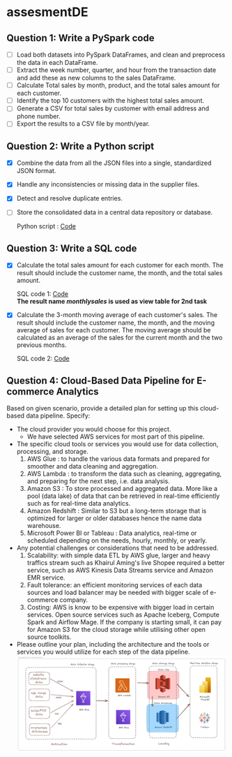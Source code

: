 # assesmentDE
## Question 1: Write a PySpark code
- [ ] Load both datasets into PySpark DataFrames, and clean and preprocess the data in each DataFrame.
- [ ] Extract the week number, quarter, and hour from the transaction date and add these as new columns to the sales DataFrame.
- [ ] Calculate Total sales by month, product, and the total sales amount for each customer.
- [ ] Identify the top 10 customers with the highest total sales amount.
- [ ] Generate a CSV for total sales by customer with email address and phone number.
- [ ] Export the results to a CSV file by month/year.

## Question 2: Write a Python script
- [x] Combine the data from all the JSON files into a single, standardized JSON format.
- [x] Handle any inconsistencies or missing data in the supplier files.
- [x] Detect and resolve duplicate entries.
- [ ] Store the consolidated data in a central data repository or database.

     Python script : [Code](./Q2.py)

## Question 3: Write a SQL code
- [x] Calculate the total sales amount for each customer for each month. The result should include the customer name, the month, and the total sales amount.

     SQL code 1: [Code](./Q3.1.sql)     
**The result name *monthlysales* is used as view table for 2nd task**
- [x] Calculate the 3-month moving average of each customer's sales. The result should include the customer name, the month, and the moving average of sales for each customer. The moving average should be calculated as an average of the sales for the current month and the two previous months.

     SQL code 2: [Code](./Q3.2.sql)     

## Question 4: Cloud-Based Data Pipeline for E-commerce Analytics
Based on given scenario, provide a detailed plan for setting up this cloud-based data pipeline. Specify:
-	The cloud provider you would choose for this project.
      - We have selected AWS services for most part of this pipeline.
-	The specific cloud tools or services you would use for data collection, processing, and storage.
      1. AWS Glue : to handle the various data formats and prepared for smoother and data cleaning and aggregation.
      2. AWS Lambda : to transform the data such as cleaning, aggregating, and preparing for the next step, i.e. data analysis. 
      3. Amazon S3 : To store processed and aggregated data. More like a pool (data lake) of data that can be retrieved in real-time efficiently such as for real-time data analytics.
      4. Amazon Redshift : Similar to S3 but a long-term storage that is optimized for larger or older databases hence the name data warehouse. 
      5. Microsoft Power BI or Tableau : Data analytics, real-time or scheduled depending on the needs, hourly, monthly, or yearly. 
-	Any potential challenges or considerations that need to be addressed.
      1. Scalability: with simple data ETL by AWS glue, larger and heavy traffics stream such as Khairul Aming's live Shopee required a better service, such as AWS Kinesis Data Streams service and Amazon EMR service.
      2. Fault tolerance: an efficient monitoring services of each data sources and load balancer may be needed with bigger scale of e-commerce company.
      3. Costing: AWS is know to be expensive with bigger load in certain services. Open source services such as Apache Iceberg, Compute Spark and Airflow Mage. If the company is starting small, it can pay for Amazon S3 for the cloud storage while utilising other open source toolkits. 
-	Please outline your plan, including the architecture and the tools or services you would utilize for each step of the data pipeline.
      ![pipeline](./Data%20Pipeline%20for%20E-commerce%20Analytics.png)
